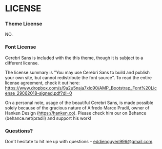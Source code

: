 # LICENSE #

### Theme License ###

NO.

### Font License ###

Cerebri Sans is included with the this theme, though it is subject to a different license. 

The license summary is "You may use Cerebri Sans to build and publish your own site, but cannot redistribute the font source". To read the entire license agreement, check it out here: https://www.dropbox.com/s/9a2u5naja7xlo90/AMP_Bootstrap_Font%20License_29062018-signed.pdf?dl=0

On a personal note, usage of the beautiful Cerebri Sans, is made possible solely because of the gracious nature of Alfredo Marco Pradil, owner of Hanken Design (https://hanken.co). Please check him our on Behance (behance.net/pradil) and support his work!

### Questions? ###

Don't hesitate to hit me up with questions – eddienguyen996@gmail.com.